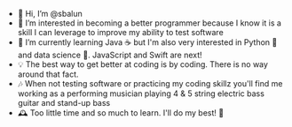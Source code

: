 - 👋 Hi, I’m @sbalun
- 👀 I’m interested in becoming a better programmer because I know it is a skill I can leverage to improve my ability to test software
- 🌱 I’m currently learning Java ☕️ but I'm also very interested in Python 🐍 and data science 🔬.  JavaScript and Swift are next!
- 💡 The best way to get better at coding is by coding.  There is no way around that fact.
- 🎶 When not testing software or practicing my coding skillz you'll find me working as a performing musician playing 4 & 5 string electric bass guitar and stand-up bass
- 🕰 Too little time and so much to learn. I'll do my best! 🙂

<!---
sbalun/sbalun is a ✨ special ✨ repository because its `README.md` (this file) appears on your GitHub profile.
You can click the Preview link to take a look at your changes.
--->
